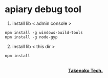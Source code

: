 # apiary debug tool

1. install lib  < admin console >
```
npm install -g windows-build-tools
npm install -g node-gyp
```

2. install lib  < this dir >
```
npm install
```

<p align="center">
  <br>
  <a href=""><strong>Takenoko Tech.</strong></a>
</p>